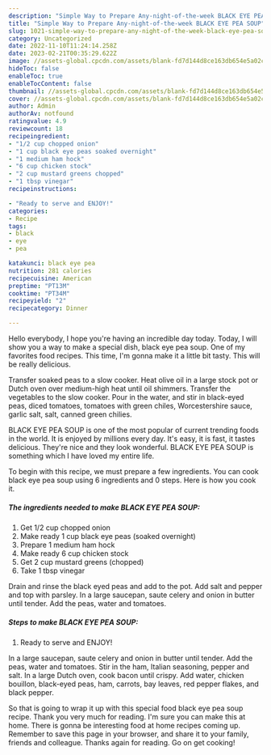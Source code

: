 ```yaml
---
description: "Simple Way to Prepare Any-night-of-the-week BLACK EYE PEA SOUP"
title: "Simple Way to Prepare Any-night-of-the-week BLACK EYE PEA SOUP"
slug: 1021-simple-way-to-prepare-any-night-of-the-week-black-eye-pea-soup
category: Uncategorized
date: 2022-11-10T11:24:14.258Z
date: 2023-02-21T00:35:29.622Z
image: //assets-global.cpcdn.com/assets/blank-fd7d144d8ce163db654e5a02c40b08a2775adb7897d16e4062681dc7e1b2800f.png
hideToc: false
enableToc: true
enableTocContent: false
thumbnail: //assets-global.cpcdn.com/assets/blank-fd7d144d8ce163db654e5a02c40b08a2775adb7897d16e4062681dc7e1b2800f.png
cover: //assets-global.cpcdn.com/assets/blank-fd7d144d8ce163db654e5a02c40b08a2775adb7897d16e4062681dc7e1b2800f.png
author: Admin
authorAv: notfound
ratingvalue: 4.9
reviewcount: 18
recipeingredient:
- "1/2 cup chopped onion"
- "1 cup black eye peas soaked overnight"
- "1 medium ham hock"
- "6 cup chicken stock"
- "2 cup mustard greens chopped"
- "1 tbsp vinegar"
recipeinstructions:

- "Ready to serve and ENJOY!"
categories:
- Recipe
tags:
- black
- eye
- pea

katakunci: black eye pea 
nutrition: 281 calories
recipecuisine: American
preptime: "PT13M"
cooktime: "PT34M"
recipeyield: "2"
recipecategory: Dinner

---
```



Hello everybody, I hope you're having an incredible day today. Today, I will show you a way to make a special dish, black eye pea soup. One of my favorites food recipes. This time, I'm gonna make it a little bit tasty. This will be really delicious.

Transfer soaked peas to a slow cooker. Heat olive oil in a large stock pot or Dutch oven over medium-high heat until oil shimmers. Transfer the vegetables to the slow cooker. Pour in the water, and stir in black-eyed peas, diced tomatoes, tomatoes with green chiles, Worcestershire sauce, garlic salt, salt, canned green chilies.

BLACK EYE PEA SOUP is one of the most popular of current trending foods in the world. It is enjoyed by millions every day. It's easy, it is fast, it tastes delicious. They're nice and they look wonderful. BLACK EYE PEA SOUP is something which I have loved my entire life.


To begin with this recipe, we must prepare a few ingredients. You can cook black eye pea soup using 6 ingredients and 0 steps. Here is how you cook it.

<!--inarticleads1-->

##### The ingredients needed to make BLACK EYE PEA SOUP:

1. Get 1/2 cup chopped onion
1. Make ready 1 cup black eye peas (soaked overnight)
1. Prepare 1 medium ham hock
1. Make ready 6 cup chicken stock
1. Get 2 cup mustard greens (chopped)
1. Take 1 tbsp vinegar


Drain and rinse the black eyed peas and add to the pot. Add salt and pepper and top with parsley. In a large saucepan, saute celery and onion in butter until tender. Add the peas, water and tomatoes. 

<!--inarticleads2-->

##### Steps to make BLACK EYE PEA SOUP:


1. Ready to serve and ENJOY!

In a large saucepan, saute celery and onion in butter until tender. Add the peas, water and tomatoes. Stir in the ham, Italian seasoning, pepper and salt. In a large Dutch oven, cook bacon until crispy. Add water, chicken bouillon, black-eyed peas, ham, carrots, bay leaves, red pepper flakes, and black pepper. 

So that is going to wrap it up with this special food black eye pea soup recipe. Thank you very much for reading. I'm sure you can make this at home. There is gonna be interesting food at home recipes coming up. Remember to save this page in your browser, and share it to your family, friends and colleague. Thanks again for reading. Go on get cooking!

